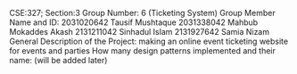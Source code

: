 
CSE:327; Section:3
Group Number: 6 (Ticketing System)
Group Member Name and ID:
2031020642	Tausif Mushtaque
2031338042	Mahbub Mokaddes Akash
2131211042	Sinhadul Islam
2131927642	Samia Nizam
General Description of the Project: making an online event ticketing website for events and parties
How many design patterns implemented and their name: (will be added later)
